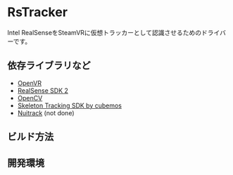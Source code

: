 # RsTracker

Intel RealSenseをSteamVRに仮想トラッカーとして認識させるためのドライバーです。

## 依存ライブラリなど
- [OpenVR](https://github.com/ValveSoftware/openvr)
- [RealSense SDK 2](https://github.com/IntelRealSense/librealsense)
- [OpenCV](https://github.com/opencv/opencv)
- [Skeleton Tracking SDK by cubemos](https://www.intelrealsense.com/skeleton-tracking/)
- [Nuitrack](https://nuitrack.com/) (not done)

## ビルド方法

## 開発環境
